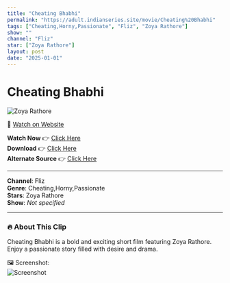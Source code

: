 ```yaml
---
title: "Cheating Bhabhi"
permalink: "https://adult.indianseries.site/movie/Cheating%20Bhabhi"
tags: ["Cheating,Horny,Passionate", "Fliz", "Zoya Rathore"]
show: ""
channel: "Fliz"
star: ["Zoya Rathore"]
layout: post
date: "2025-01-01"
---
```


# Cheating Bhabhi

![Zoya Rathore](https://shorts.desisins.com/wp-content/uploads/2023/12/Zoya-Rathore-Shakespeare-DesiSins.com_.jpg)

🔗 [Watch on Website](https://adult.indianseries.site/movie/Cheating%20Bhabhi)

**Watch Now** 👉 [Click Here](https://adult.indianseries.site/movie/Cheating%20Bhabhi)  
**Download** 👉 [Click Here](https://adult.indianseries.site/movie/Cheating%20Bhabhi)  
**Alternate Source** 👉 [Click Here](https://adult.indianseries.site/movie/Cheating%20Bhabhi)

---

**Channel**: Fliz  
**Genre**: Cheating,Horny,Passionate  
**Stars**: Zoya Rathore  
**Show**: *Not specified*

---

### 🔥 About This Clip

Cheating Bhabhi is a bold and exciting short film featuring Zoya Rathore. Enjoy a passionate story filled with desire and drama.
 
🖼️ Screenshot:  
![Screenshot](https://shorts.desisins.com/wp-content/uploads/2023/12/Zoya-Rathore-Shakespeare-DesiSins.com_.jpg)

